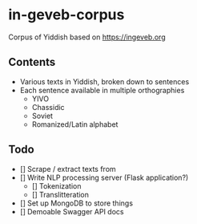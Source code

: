 # in-geveb-corpus

Corpus of Yiddish based on https://ingeveb.org

## Contents
- Various texts in Yiddish, broken down to sentences
- Each sentence available in multiple orthographies
    - YIVO
    - Chassidic
    - Soviet
    - Romanized/Latin alphabet

## Todo
- [] Scrape / extract texts from [](https://ingeveb.org) 
- [] Write NLP processing server (Flask application?)
    - [] Tokenization
    - [] Translitteration
- [] Set up MongoDB to store things
- [] Demoable Swagger API docs

